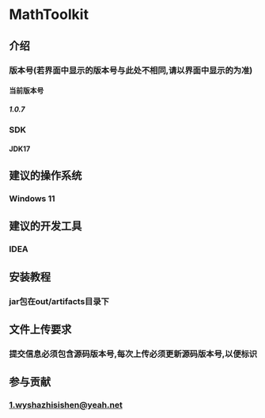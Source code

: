 # MathToolkit

## 介绍

### 版本号(若界面中显示的版本号与此处不相同,请以界面中显示的为准)

#### 当前版本号

##### 1.0.7

### SDK

#### JDK17

## 建议的操作系统

### Windows 11

## 建议的开发工具

### IDEA

## 安装教程

### jar包在out/artifacts目录下

## 文件上传要求

### 提交信息必须包含源码版本号,每次上传必须更新源码版本号,以便标识

## 参与贡献

### 1.wyshazhisishen@yeah.net